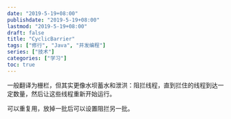 ```yaml
---
date: "2019-5-19+08:00"
publishdate: "2019-5-19+08:00"
lastmod: "2019-5-19+08:00"
draft: false
title: "CyclicBarrier"
tags: ["修行", "Java", "并发编程"]
series: ["技术"]
categories: ["学习"]
toc: true
---
```



一般翻译为栅栏，但其实更像水坝蓄水和泄洪：阻拦线程，直到拦住的线程到达一定数量，然后让这些线程重新开始运行。

可以重复用，放掉一批后可以设置阻拦另一批。